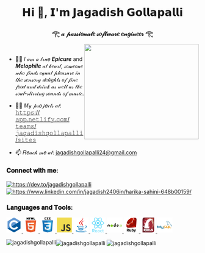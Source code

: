 <h1 align="center">𝗛𝗶 👋, 𝗜'𝗺 𝗝𝗮𝗴𝗮𝗱𝗶𝘀𝗵 𝗚𝗼𝗹𝗹𝗮𝗽𝗮𝗹𝗹𝗶</h1>
<h3 align="center">𓂀 𝒶 𝓅𝒶𝓈𝓈𝒾𝑜𝓃𝒶𝓉𝑒 𝓈𝑜𝒻𝓉𝓌𝒶𝓇𝑒 𝑒𝓃𝑔𝒾𝓃𝑒𝑒𝓇 𓂀</h3>
<img src="https://anyforsoft.com/static/a2da834e20a93f2114281a1174296b58/17.gif" width="300px" height="250px"  align="right" >
<br/>

- 🍟🎼 𝐼 𝒶𝓂 𝒶 𝓉𝓇𝓊𝑒 ***Epicure*** and ***Melophile*** 𝒶𝓉 𝒽𝑒𝒶𝓇𝓉, 𝓈𝑜𝓂𝑒𝑜𝓃𝑒 𝓌𝒽𝑜 𝒻𝒾𝓃𝒹𝓈 𝑒𝓆𝓊𝒶𝓁 𝓅𝓁𝑒𝒶𝓈𝓊𝓇𝑒 𝒾𝓃 𝓉𝒽𝑒 𝓈𝑒𝓃𝓈𝑜𝓇𝓎 𝒹𝑒𝓁𝒾𝑔𝒽𝓉𝓈 𝑜𝒻 𝒻𝒾𝓃𝑒 𝒻𝑜𝑜𝒹 𝒶𝓃𝒹 𝒹𝓇𝒾𝓃𝓀 𝒶𝓈 𝓌𝑒𝓁𝓁 𝒶𝓈 𝓉𝒽𝑒 𝓈𝑜𝓊𝓁-𝓈𝓉𝒾𝓇𝓇𝒾𝓃𝑔 𝓈𝑜𝓊𝓃𝒹𝓈 𝑜𝒻 𝓂𝓊𝓈𝒾𝒸.

- 👨‍💻 𝑀𝓎 𝓅𝓇𝑜𝒿𝑒𝒸𝓉𝓈 𝒶𝓉: [𝚑𝚝𝚝𝚙𝚜://𝚊𝚙𝚙.𝚗𝚎𝚝𝚕𝚒𝚏𝚢.𝚌𝚘𝚖/𝚝𝚎𝚊𝚖𝚜/𝚓𝚊𝚐𝚊𝚍𝚒𝚜𝚑𝚐𝚘𝚕𝚕𝚊𝚙𝚊𝚕𝚕𝚒/𝚜𝚒𝚝𝚎𝚜](https://app.netlify.com/teams/jagadishgollapalli/sites)

- 📫 𝑅𝑒𝒶𝒸𝒽 𝓂𝑒 𝒶𝓉:  jagadishgollapalli24@gmail.com

<h3 align="left">𝐂𝐨𝐧𝐧𝐞𝐜𝐭 𝐰𝐢𝐭𝐡 𝐦𝐞:</h3>
<p align="left">
<a href="https://dev.to/jagadishgollapalli" target="blank"><img align="center" src="https://raw.githubusercontent.com/rahuldkjain/github-profile-readme-generator/master/src/images/icons/Social/devto.svg" alt="https://dev.to/jagadishgollapalli" height="30" width="40" /></a>
<a href="https://linkedin.com/in/https://www.linkedin.com/in/jagadish2406in/harika-sahini-648b00159/" target="blank"><img align="center" src="https://raw.githubusercontent.com/rahuldkjain/github-profile-readme-generator/master/src/images/icons/Social/linked-in-alt.svg" alt="https://www.linkedin.com/in/jagadish2406in/harika-sahini-648b00159/" height="30" width="40" /></a>
</p>

<h3 align="left">𝐋𝐚𝐧𝐠𝐮𝐚𝐠𝐞𝐬 𝐚𝐧𝐝 𝐓𝐨𝐨𝐥𝐬:</h3>
<p align="left"> <a href="https://www.cprogramming.com/" target="_blank" rel="noreferrer"> <img src="https://raw.githubusercontent.com/devicons/devicon/master/icons/c/c-original.svg" alt="c" width="40" height="40"/> </a> 
<a href="https://www.w3.org/html/" target="_blank" rel="noreferrer"> <img src="https://raw.githubusercontent.com/devicons/devicon/master/icons/html5/html5-original-wordmark.svg" alt="html5" width="40" height="40"/> </a>
<a href="https://www.w3schools.com/css/" target="_blank" rel="noreferrer"> <img src="https://raw.githubusercontent.com/devicons/devicon/master/icons/css3/css3-original-wordmark.svg" alt="css3" width="40" height="40"/> </a>  
<a href="https://developer.mozilla.org/en-US/docs/Web/JavaScript" target="_blank" rel="noreferrer"> <img src="https://raw.githubusercontent.com/devicons/devicon/master/icons/javascript/javascript-original.svg" alt="javascript" width="40" height="40"/> </a>
<a href="https://www.java.com" target="_blank" rel="noreferrer"> <img src="https://raw.githubusercontent.com/devicons/devicon/master/icons/java/java-original.svg" alt="java" width="40" height="40"/> </a><a href="https://reactjs.org/" target="_blank" rel="noreferrer"> <img src="https://raw.githubusercontent.com/devicons/devicon/master/icons/react/react-original-wordmark.svg" alt="react" width="40" height="40"/> </a>
<a href="https://nodejs.org" target="_blank" rel="noreferrer"> <img src="https://raw.githubusercontent.com/devicons/devicon/master/icons/nodejs/nodejs-original-wordmark.svg" alt="nodejs" width="40" height="40"/> </a>
  <a href="https://rubyonrails.org" target="_blank" rel="noreferrer"> <img src="https://raw.githubusercontent.com/devicons/devicon/master/icons/ruby/ruby-original-wordmark.svg" alt="ruby" width="40" height="40"/> </a>
<a href="https://rubyonrails.org" target="_blank" rel="noreferrer"> <img src="https://raw.githubusercontent.com/devicons/devicon/master/icons/rails/rails-original-wordmark.svg" alt="rails" width="40" height="40"/> </a>
<a href="https://www.mysql.com/" target="_blank" rel="noreferrer"> <img src="https://raw.githubusercontent.com/devicons/devicon/master/icons/mysql/mysql-original-wordmark.svg" alt="mysql" width="40" height="40"/> </a>  </p>

<img align="left" src="https://github-readme-stats.vercel.app/api/top-langs?username=jagadishgollapalli&show_icons=true&theme=cobalt&locale=en&layout=compact" alt="jagadishgollapalli" />

<img align="center" src="https://github-readme-stats.vercel.app/api?username=jagadishgollapalli&show_icons=true&theme=merko&locale=en" alt="jagadishgollapalli" height="165px" />

<img align="center" src="https://github-readme-streak-stats.herokuapp.com/?user=jagadishgollapalli&theme=dark" alt="jagadishgollapalli" />


